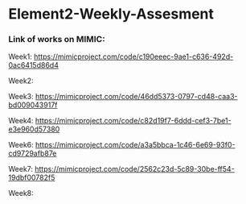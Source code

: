 # Element2-Weekly-Assesment 
### Link of works on MIMIC:  
 Week1: https://mimicproject.com/code/c190eeec-9ae1-c636-492d-0ac6415d86d4  
   
 Week2:  
   
 Week3: https://mimicproject.com/code/46dd5373-0797-cd48-caa3-bd009043917f  
   
 Week4: https://mimicproject.com/code/c82d19f7-6ddd-cef3-7be1-e3e960d57380   
   
 Week6: https://mimicproject.com/code/a3a5bbca-1c46-6e69-93f0-cd9729afb87e  
  
 Week7: https://mimicproject.com/code/2562c23d-5c89-30be-ff54-19dbf00782f5   
   
 Week8:  
  
